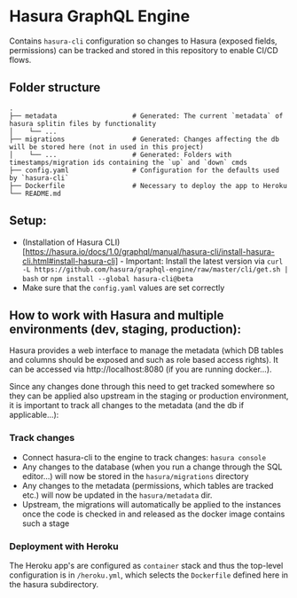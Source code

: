 # Hasura GraphQL Engine

Contains `hasura-cli` configuration so changes to Hasura (exposed fields, permissions) can be tracked and stored in this repository to enable CI/CD flows. 

## Folder structure

    .
    ├── metadata                   # Generated: The current `metadata` of hasura splitin files by functionality
    │    └── ...
    ├── migrations                 # Generated: Changes affecting the db will be stored here (not in used in this project)
    │    └── ...                   # Generated: Folders with timestamps/migration ids containing the `up` and `down` cmds
    ├── config.yaml                # Configuration for the defaults used by `hasura-cli`
    ├── Dockerfile                 # Necessary to deploy the app to Heroku
    └── README.md

## Setup:

- (Installation of Hasura CLI)[https://hasura.io/docs/1.0/graphql/manual/hasura-cli/install-hasura-cli.html#install-hasura-cli] - Important: Install the latest version via `curl -L https://github.com/hasura/graphql-engine/raw/master/cli/get.sh | bash` or `npm install --global hasura-cli@beta`
- Make sure that the `config.yaml` values are set correctly

## How to work with Hasura and multiple environments (dev, staging, production):

Hasura provides a web interface to manage the metadata (which DB tables and columns should be exposed and such as role based access rights). It can be accessed via http://localhost:8080 (if you are running docker...). 

Since any changes done through this need to get tracked somewhere so they can be applied also upstream in the staging or production environment, it is important to track all changes to the metadata (and the db if applicable...):

### Track changes

- Connect hasura-cli to the engine to track changes: `hasura console`
- Any changes to the database (when you run a change through the SQL editor...) will now be stored in the `hasura/migrations` directory
- Any changes to the metadata (permissions, which tables are tracked etc.) will now be updated in the `hasura/metadata` dir. 
- Upstream, the migrations will automatically be applied to the instances once the code is checked in and released as the docker image contains such a stage

### Deployment with Heroku

The Heroku app's are configured as `container` stack and thus the top-level configuration is in `/heroku.yml`, which selects the `Dockerfile` defined here in the hasura subdirectory.
